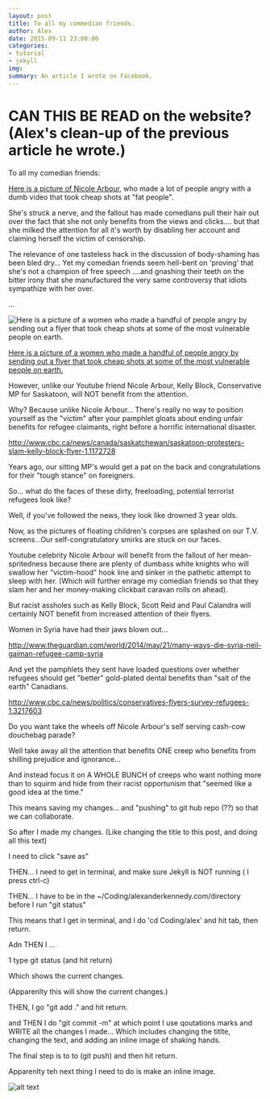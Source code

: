 ```yaml
---
layout: post
title: To all my commedian friends. 
author: Alex
date: 2015-09-11 23:00:00
categories:
- tutorial
- jekyll
img:
summary: An article I wrote on Facebook. 
---
```


# CAN THIS BE READ on the website? (Alex's clean-up of the previous article he wrote.)




To all my comedian friends:

[Here is a picture of Nicole Arbour](http://www.fimho.com/wp-content/uploads/2010/09/Nicole-Arbour.jpg), who made a lot of people angry with a dumb video that took cheap shots at "fat people".

She's struck a nerve, and the fallout has made comedians pull their hair out over the fact that she not only benefits from the views and clicks.... but that she milked the attention for all it's worth by disabling her account and claiming herself the victim of censorship.

The relevance of one tasteless hack in the discussion of body-shaming has been bled dry... Yet my comedian friends seem hell-bent on 'proving' that she's not a champion of free speech ....and gnashing their teeth on the bitter irony that she manufactured the very same controversy that idiots sympathize with her over.

...

![Here is a picture of a women who made a handful of people angry by sending out a flyer that took cheap shots at some of the most vulnerable people on earth.](http://www.catholic.org/files/images/ins_news/2011011446.jpg)

[Here is a picture of a women who made a handful of people angry by sending out a flyer that took cheap shots at some of the most vulnerable people on earth.](http://www.catholic.org/files/images/ins_news/2011011446.jpg)


However, unlike our Youtube friend Nicole Arbour, Kelly Block, Conservative MP for Saskatoon, will NOT benefit from the attention. 

Why? Because unlike Nicole Arbour... There's really no way to position yourself as the "victim" after your pamphlet gloats about ending unfair benefits for refugee claimants, right before a horrific international disaster.

http://www.cbc.ca/news/canada/saskatchewan/saskatoon-protesters-slam-kelly-block-flyer-1.1172728

Years ago, our sitting MP's would get a pat on the back and congratulations for their "tough stance" on foreigners. 

So... what do the faces of these dirty, freeloading, potential terrorist refugees look like?

Well, if you've followed the news, they look like drowned 3 year olds.

Now, as the pictures of floating children's corpses are splashed on our T.V. screens...Our self-congratulatory smirks are stuck on our faces. 

Youtube celebrity Nicole Arbour will benefit from the fallout of her mean-spritedness because there are plenty of dumbass white knights who will swallow her "victim-hood" hook line and sinker in the pathetic attempt to sleep with her.
(Which will further enrage my comedian friends so that they slam her and her money-making clickbait caravan rolls on ahead).

But racist assholes such as Kelly Block, Scott Reid and Paul Calandra will certainly NOT benefit from increased attention of their flyers. 

Women in Syria have had their jaws blown out...

http://www.theguardian.com/world/2014/may/21/many-ways-die-syria-neil-gaiman-refugee-camp-syria

 And yet the pamphlets they sent have loaded questions over whether  refugees should get "better" gold-plated dental benefits than "salt of the earth" Canadians.

http://www.cbc.ca/news/politics/conservatives-flyers-survey-refugees-1.3217603

Do you want take the wheels off Nicole Arbour's self serving cash-cow douchebag parade?

Well take away all the attention that benefits ONE creep who benefits from shilling prejudice and ignorance...

And instead focus it on A WHOLE BUNCH of creeps who want nothing more than to squirm and hide from their racist opportunism  that "seemed like a good idea at the time."








This means saving my changes... and "pushing" to git hub repo (??) so that we can collaborate.


So after I made my changes. (Like changing the title to this post, and doing all this text) 

I need to click "save as"

THEN... I need to get in terminal, and make sure Jekyll is NOT running ( I press ctrl-c)

THEN...  I have to be in the ~/Coding/alexanderkennedy.com/directory before I run "git status"

This means that I get in terminal, and I do 'cd Coding/alex' and hit tab, then return.

Adn THEN I ...

1 type git status (and hit return)

Which shows the current changes.

(Apparenlty this will show the current changes.)

THEN, I go "git add ." and hit return.

and THEN I do "git commit -m"  at which point I use qoutations marks and WRITE all the changes I made... Which includes changing the titlte, changing the text, and adding an inline image of shaking hands.

The final step is to to (git push) and then hit return.


Apparenlty teh next thing I need to do is make an inline image. 

![alt text](http://www.trier-info.de/tl_files/images/freizeit/inlineskating/inlineskating_03.jpg)



